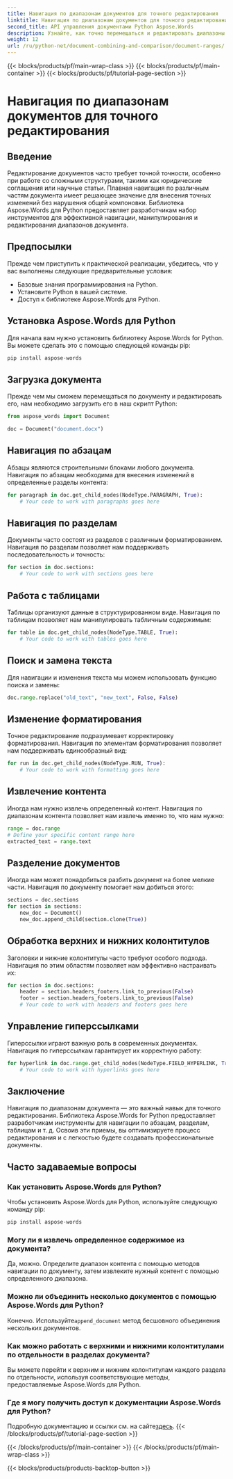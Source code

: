 ```yaml
---
title: Навигация по диапазонам документов для точного редактирования
linktitle: Навигация по диапазонам документов для точного редактирования
second_title: API управления документами Python Aspose.Words
description: Узнайте, как точно перемещаться и редактировать диапазоны документов с помощью Aspose.Words для Python. Пошаговое руководство с исходным кодом для эффективной обработки контента.
weight: 12
url: /ru/python-net/document-combining-and-comparison/document-ranges/
---
```


{{< blocks/products/pf/main-wrap-class >}}
{{< blocks/products/pf/main-container >}}
{{< blocks/products/pf/tutorial-page-section >}}

# Навигация по диапазонам документов для точного редактирования


## Введение

Редактирование документов часто требует точной точности, особенно при работе со сложными структурами, такими как юридические соглашения или научные статьи. Плавная навигация по различным частям документа имеет решающее значение для внесения точных изменений без нарушения общей компоновки. Библиотека Aspose.Words для Python предоставляет разработчикам набор инструментов для эффективной навигации, манипулирования и редактирования диапазонов документа.

## Предпосылки

Прежде чем приступить к практической реализации, убедитесь, что у вас выполнены следующие предварительные условия:

- Базовые знания программирования на Python.
- Установите Python в вашей системе.
- Доступ к библиотеке Aspose.Words для Python.

## Установка Aspose.Words для Python

Для начала вам нужно установить библиотеку Aspose.Words for Python. Вы можете сделать это с помощью следующей команды pip:

```python
pip install aspose-words
```

## Загрузка документа

Прежде чем мы сможем перемещаться по документу и редактировать его, нам необходимо загрузить его в наш скрипт Python:

```python
from aspose_words import Document

doc = Document("document.docx")
```

## Навигация по абзацам

Абзацы являются строительными блоками любого документа. Навигация по абзацам необходима для внесения изменений в определенные разделы контента:

```python
for paragraph in doc.get_child_nodes(NodeType.PARAGRAPH, True):
    # Your code to work with paragraphs goes here
```

## Навигация по разделам

Документы часто состоят из разделов с различным форматированием. Навигация по разделам позволяет нам поддерживать последовательность и точность:

```python
for section in doc.sections:
    # Your code to work with sections goes here
```

## Работа с таблицами

Таблицы организуют данные в структурированном виде. Навигация по таблицам позволяет нам манипулировать табличным содержимым:

```python
for table in doc.get_child_nodes(NodeType.TABLE, True):
    # Your code to work with tables goes here
```

## Поиск и замена текста

Для навигации и изменения текста мы можем использовать функцию поиска и замены:

```python
doc.range.replace("old_text", "new_text", False, False)
```

## Изменение форматирования

Точное редактирование подразумевает корректировку форматирования. Навигация по элементам форматирования позволяет нам поддерживать единообразный вид:

```python
for run in doc.get_child_nodes(NodeType.RUN, True):
    # Your code to work with formatting goes here
```

## Извлечение контента

Иногда нам нужно извлечь определенный контент. Навигация по диапазонам контента позволяет нам извлечь именно то, что нам нужно:

```python
range = doc.range
# Define your specific content range here
extracted_text = range.text
```

## Разделение документов

Иногда нам может понадобиться разбить документ на более мелкие части. Навигация по документу помогает нам добиться этого:

```python
sections = doc.sections
for section in sections:
    new_doc = Document()
    new_doc.append_child(section.clone(True))
```

## Обработка верхних и нижних колонтитулов

Заголовки и нижние колонтитулы часто требуют особого подхода. Навигация по этим областям позволяет нам эффективно настраивать их:

```python
for section in doc.sections:
    header = section.headers_footers.link_to_previous(False)
    footer = section.headers_footers.link_to_previous(False)
    # Your code to work with headers and footers goes here
```

## Управление гиперссылками

Гиперссылки играют важную роль в современных документах. Навигация по гиперссылкам гарантирует их корректную работу:

```python
for hyperlink in doc.range.get_child_nodes(NodeType.FIELD_HYPERLINK, True):
    # Your code to work with hyperlinks goes here
```

## Заключение

Навигация по диапазонам документа — это важный навык для точного редактирования. Библиотека Aspose.Words for Python предоставляет разработчикам инструменты для навигации по абзацам, разделам, таблицам и т. д. Освоив эти приемы, вы оптимизируете процесс редактирования и с легкостью будете создавать профессиональные документы.

## Часто задаваемые вопросы

### Как установить Aspose.Words для Python?

Чтобы установить Aspose.Words для Python, используйте следующую команду pip:
```python
pip install aspose-words
```

### Могу ли я извлечь определенное содержимое из документа?

Да, можно. Определите диапазон контента с помощью методов навигации по документу, затем извлеките нужный контент с помощью определенного диапазона.

### Можно ли объединить несколько документов с помощью Aspose.Words для Python?

 Конечно. Используйте`append_document` метод бесшовного объединения нескольких документов.

### Как можно работать с верхними и нижними колонтитулами по отдельности в разделах документа?

Вы можете перейти к верхним и нижним колонтитулам каждого раздела по отдельности, используя соответствующие методы, предоставляемые Aspose.Words для Python.

### Где я могу получить доступ к документации Aspose.Words для Python?

 Подробную документацию и ссылки см. на сайте[здесь](https://reference.aspose.com/words/python-net/).
{{< /blocks/products/pf/tutorial-page-section >}}

{{< /blocks/products/pf/main-container >}}
{{< /blocks/products/pf/main-wrap-class >}}

{{< blocks/products/products-backtop-button >}}
